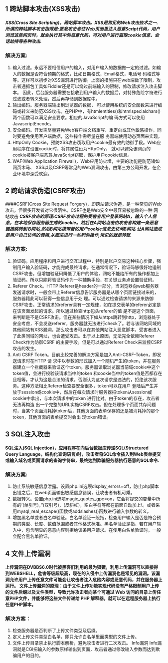 ## 1  跨站脚本攻击(XSS攻击)

##### XSS(Cross Site Scripting)，跨站脚本攻击。XSS是常见的Web攻击技术之一.所谓的跨站脚本攻击指得是:恶意攻击者往Web页面里注入恶意Script代码，用户浏览这些网页时，就会执行其中的恶意代码，可对用户进行盗取cookie信息、会话劫持等各种攻击.

### 解决方案:
1. 输入过滤。永远不要相信用户的输入，对用户输入的数据做一定的过滤。如输入的数据是否符合预期的格式，比如日期格式，Email格式，电话号
码格式等等。这样可以初步对XSS漏洞进行防御。上面的措施只在web端做了限制，攻击者通抓包工具如Fiddler还是可以绕过前端输入的限制，修改请求注入攻击脚本。
因此，后台服务器需要在接收到用户输入的数据后，对特殊危险字符进行过滤或者转义处理，然后再存储到数据库中。
2. 输出编码。服务器端输出到浏览器的数据，
可以使用系统的安全函数来进行编码或转义来防范XSS攻击。在PHP中，有htmlentities()和htmlspecialchars()两个函数可以满足安全要求。相应的JavaScript的编
码方式可以使用JavascriptEncode。
3. 安全编码。开发需尽量避免Web客户端文档重写、重定向或其他敏感操作，同时要避免使用客户端数据，这些操作需尽量在服
务器端使用动态页面来实现。
4. HttpOnly Cookie。预防XSS攻击窃取用户cookie最有效的防御手段。Web应用程序在设置cookie时，将其属性设为HttpOnly，
就可以避免该网页的cookie被客户端恶意JavaScript窃取，保护用户cookie信息。
5. WAF(Web Application Firewall)，Web应用防火墙，主要的功能是防范诸如网页木马、
XSS以及CSRF等常见的Web漏洞攻击。由第三方公司开发，在企业环境中深受欢迎。


## 2 跨站请求伪造(CSRF攻击)

####CSRF(Cross Site Request Forgery)，即跨站请求伪造，是一种常见的Web攻击，但很多开发者对它很陌生。CSRF也是Web安全中最容易被忽略的一种 网站攻击
***CSRF攻击的原理:CSRF攻击过程的受害者用户登录网站A，输入个人信息，在本地保存服务器生成的cookie。然后在A网站点击由攻击者构建一条恶意链接跳转到
B网站,然后B网站携带着的用户cookie信息去访问B网站.让A网站造成是用户自己访问的假相,从而来进行一些列的操作,常见的就是转账.***

### 解决方案:
1. 验证码。应用程序和用户进行交互过程中，特别是账户交易这种核心步骤，强制用户输入验证码，才能完成最终请求。在通常情况下，验证码够很好地遏制
CSRF攻击。但增加验证码降低了用户的体验，网站不能给所有的操作都加上验证码。所以只能将验证码作为一种辅助手段，在关键业务点设置验证码。
2. Referer Check。HTTP Referer是header的一部分，当浏览器向web服务器发送请求时，一般会带上Referer信息告诉服务器是从哪个页面链接过来的，服务器籍此可以获得一些信息用于处
理。可以通过检查请求的来源来防御CSRF攻击。正常请求的referer具有一定规律，如在提交表单的referer必定是在该页面发起的请求。所以通过检查http包头referer的值
是不是这个页面，来判断是不是CSRF攻击。但在某些情况下如从https跳转到http，浏览器处于安全考虑，不会发送referer，服务器就无法进行check了。若与该网站同域的
其他网站有XSS漏洞，那么攻击者可以在其他网站注入恶意脚本，受害者进入了此类同域的网址，也会遭受攻击。出于以上原因，无法完全依赖Referer Check作为防御CSRF
的主要手段。但是可以通过Referer Check来监控CSRF攻击的发生。
3. Anti CSRF Token。目前比较完善的解决方案是加入Anti-CSRF-Token，即发送请求时在HTTP 请
求中以参数的形式加入一个随机产生的token，并在服务器建立一个拦截器来验证这个token。服务器读取浏览器当前域cookie中这个token值，会进行校验该请求当中的token
和cookie当中的token值是否都存在且相等，才认为这是合法的请求。否则认为这次请求是违法的，拒绝该次服务。这种方法相比Referer检查要安全很多，token可以在用户
登陆后产生并放于session或cookie中，然后在每次请求时服务器把token从session或cookie中拿出，与本次请求中的token 进行比对。由于token的存在，攻击者无法再构造
出一个完整的URL实施CSRF攻击。但在处理多个页面共存问题时，当某个页面消耗掉token后，其他页面的表单保存的还是被消耗掉的那个token，其他页面的表单提交时会出
现token错误。


## 3 SQL注入攻击
#### SQL注入(SQL Injection)，应用程序在向后台数据库传递SQL(Structured Query Language，结构化查询语言)时，攻击者将SQL命令插入到Web表单提交或输入域名或页面请求的查询字符串，最终达到欺骗服务器执行恶意的SQL命令.

### 解决方案:
1. 防止系统敏感信息泄露。设置php.ini选项display_errors=off，防止php脚本出错之后，在web页面输出敏感信息错误，让攻击者有机可乘。
2. 数据转义。设置php.ini选项magic_quotes_gpc=on，它会将提交的变量中所有的’(单引号)，”(双引号)，\(反斜杠)，空白字符等都在前面自动加上\。或者采用mysql_real_escape()函数或addslashes()函数进行输入参数的转义。
3. 增加黑名单或者白名单验证。白名单验证一般指，检查用户输入是否是符合预期的类型、长度、数值范围或者其他格式标准。黑名单验证是指，若在用户输入中，包含明显的恶意内容则拒绝该条用户请求。在使用白名单验证时，一般会配合黑名单验证。 


## 4 文件上传漏洞
#### 上传漏洞在DVBBS6.0时代被黑客们利用的最为猖獗，利用上传漏洞可以直接得到WEBSHELL，危害等级超级高，现在的入侵中上传漏洞也是常见的漏洞。该漏洞允许用户上传任意文件可能会让攻击者注入危险内容或恶意代码，并在服务器上运行。 文件上传漏洞的原理：由于文件上传功能实现代码没有严格限制用户上传的文件后缀以及文件类型，导致允许攻击者向某个可通过 Web 访问的目录上传任意PHP文件，并能够将这些文件传递给 PHP 解释器，就可以在远程服务器上执行任意PHP脚本。 
### 解决方案： 
1. 检查服务器是否判断了上传文件类型及后缀。 
2. 定义上传文件类型白名单，即只允许白名单里面类型的文件上传。 
3. 文件上传目录禁止执行脚本解析，避免攻击者进行二次攻击。  Info漏洞 Info漏洞就是CGI把输入的参数原样输出到页面，攻击者通过修改输入参数而达到欺骗用户的目的。